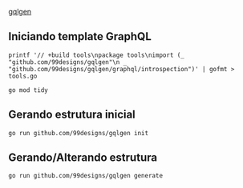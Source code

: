 
[gqlgen](https://gqlgen.com/)

## Iniciando template GraphQL
```
printf '// +build tools\npackage tools\nimport (_ "github.com/99designs/gqlgen"\n _ "github.com/99designs/gqlgen/graphql/introspection")' | gofmt > tools.go

go mod tidy
```

## Gerando estrutura inicial
```
go run github.com/99designs/gqlgen init
```

## Gerando/Alterando estrutura 
```
go run github.com/99designs/gqlgen generate
```